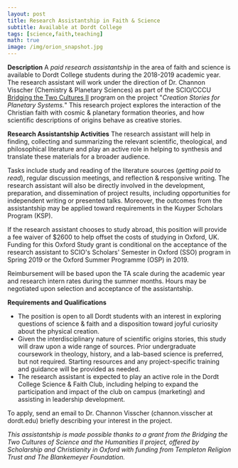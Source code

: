 ```yaml
---
layout: post
title: Research Assistantship in Faith & Science
subtitle: Available at Dordt College
tags: [science,faith,teaching]
math: true
image: /img/orion_snapshot.jpg
---
```


**Description**
A *paid research assistantship* in the area of faith and science is available to Dordt College students during the 2018-2019 academic year.  The research assistant will work under the direction of Dr. Channon Visscher (Chemistry & Planetary Sciences) as part of the SCIO/CCCU [Bridging the Two Cultures II](http://www.scio-uk.org/bridging-two-cultures/) program on the project "*Creation Stories for Planetary Systems.*"  This research project explores the interaction of the Christian faith with cosmic & planetary formation theories, and how scientific descriptions of origins behave as creative stories.

**Research Assistantship Activities**
The research assistant will help in finding, collecting and summarizing the relevant scientific, theological, and philosophical literature and play an active role in helping to synthesis and translate these materials for a broader audience.  

Tasks include study and reading of the literature sources (*getting paid to read*), regular discussion meetings, and reflection & responsive writing.  The research assistant will also be directly involved in the development, preparation, and dissemination of project results, including opportunities for independent writing or presented talks.  Moreover, the outcomes from the assistantship may be applied toward requirements in the Kuyper Scholars Program (KSP).  

If the research assistant chooses to study abroad, this position will provide a fee waiver of $2600 to help offset the costs of studying in Oxford, UK.  Funding for this Oxford Study grant is conditional on the acceptance of the research assistant to SCIO's Scholars' Semester in Oxford (SSO) program in Spring 2019 or the Oxford Summer Programme (OSP) in 2019.  

Reimbursement will be based upon the TA scale during the academic year and research intern rates during the summer months.  Hours may be negotiated upon selection and acceptance of the assistantship.

**Requirements and Qualifications**
* The position is open to all Dordt students with an interest in exploring questions of science & faith and a disposition toward joyful curiosity about the physical creation.
 * Given the interdisciplinary nature of scientific origins stories, this study will draw upon a wide range of sources.  Prior undergraduate coursework in theology, history, and a lab-based science is preferred, but not required.  Starting resources and any project-specific training and guidance will be provided as needed.
 * The research assistant is expected to play an active role in the Dordt College Science & Faith Club, including helping to expand the participation and impact of the club on campus (marketing) and assisting in leadership development.

To apply, send an email to Dr. Channon Visscher (channon.visscher at dordt.edu) briefly describing your interest in the project.

*This assistantship is made possible thanks to a grant from the Bridging the Two Cultures of Science and the Humanities II project, offered by Scholarship and Christianity in Oxford with funding from Templeton Religion Trust and The Blankemeyer Foundation.*
